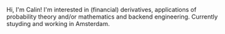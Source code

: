 Hi, I'm Calin! I'm interested in (financial) derivatives, applications of probability theory and/or mathematics and backend engineering. Currently stuyding and working in Amsterdam.
